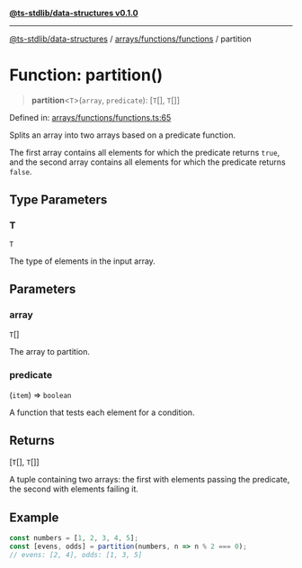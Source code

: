 [**@ts-stdlib/data-structures v0.1.0**](../../../../README.md)

***

[@ts-stdlib/data-structures](../../../../README.md) / [arrays/functions/functions](../README.md) / partition

# Function: partition()

> **partition**\<`T`\>(`array`, `predicate`): \[`T`[], `T`[]\]

Defined in: [arrays/functions/functions.ts:65](https://github.com/gabaudette/ts-standard-library/blob/ff5d83fe4b66247fa084c3cd3ca7e6ef97c8bcfa/packages/data-structures/src/arrays/functions/functions.ts#L65)

Splits an array into two arrays based on a predicate function.

The first array contains all elements for which the predicate returns `true`,
and the second array contains all elements for which the predicate returns `false`.

## Type Parameters

### T

`T`

The type of elements in the input array.

## Parameters

### array

`T`[]

The array to partition.

### predicate

(`item`) => `boolean`

A function that tests each element for a condition.

## Returns

\[`T`[], `T`[]\]

A tuple containing two arrays: the first with elements passing the predicate, the second with elements failing it.

## Example

```typescript
const numbers = [1, 2, 3, 4, 5];
const [evens, odds] = partition(numbers, n => n % 2 === 0);
// evens: [2, 4], odds: [1, 3, 5]
```
